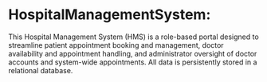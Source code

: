 # HospitalManagementSystem:

This Hospital Management System (HMS) is a role-based portal designed to streamline patient appointment booking and management, doctor availability and appointment handling, and administrator oversight of doctor accounts and system-wide appointments. All data is persistently stored in a relational database.
